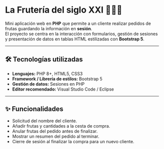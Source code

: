 # La Frutería del siglo XXI 🍎🍌🍊

Mini aplicación web en **PHP** que permite a un cliente realizar pedidos de frutas guardando la información en **sesión**.  
El proyecto se centra en la interacción con formularios, gestión de sesiones y presentación de datos en tablas HTML estilizadas con **Bootstrap 5**.

---
## 🛠 Tecnologías utilizadas

- **Lenguajes:** PHP 8+, HTML5, CSS3
- **Framework / Librería de estilos:** Bootstrap 5
- **Gestión de datos:** Sesiones en PHP
- **Editor recomendado:** Visual Studio Code / Eclipse

---
## ✨ Funcionalidades
- Solicitud del nombre del cliente.
- Añadir frutas y cantidades a la cesta de compra.
- Anular frutas del pedido antes de finalizar.
- Mostrar un resumen del pedido al terminar.
- Cierre de sesión al finalizar la compra para un nuevo cliente.
